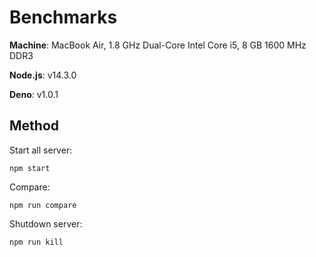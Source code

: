 # Benchmarks

__Machine__: MacBook Air, 1.8 GHz Dual-Core Intel Core i5, 8 GB 1600 MHz DDR3

__Node.js__: v14.3.0

__Deno__: v1.0.1

## Method

Start all server:
```
npm start
```
Compare:
```
npm run compare
```

Shutdown server:
```
npm run kill
```